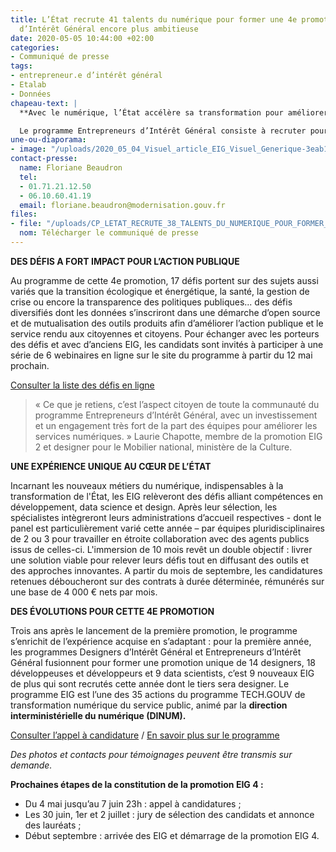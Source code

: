 ```yaml
---
title: L’État recrute 41 talents du numérique pour former une 4e promotion d’Entrepreneurs
  d’Intérêt Général encore plus ambitieuse
date: 2020-05-05 10:44:00 +02:00
categories:
- Communiqué de presse
tags:
- entrepreneur.e d’intérêt général
- Etalab
- Données
chapeau-text: |
  **Avec le numérique, l’État accélère sa transformation pour améliorer les politiques publiques et la vie des français en créant les services publics de demain. Pour mener ces projets ambitieux de transformation, le programme Entrepreneurs d’Intérêt Général (EIG) lance un nouvel appel à candidature pour recruter une promotion de 41  spécialistes en data science, développement et design qui, depuis 2017, transforment l’administration de l’intérieur grâce à leurs compétences numériques.**

  Le programme Entrepreneurs d’Intérêt Général consiste à recruter pour 10 mois des spécialistes du numérique, externes à l’administration, afin de relever des défis ciblés pour le compte de l’État. Leurs points communs ? Des compétences numériques pointues, une appétence pour les données et le sens de l’intérêt général.
une-ou-diaporama:
- image: "/uploads/2020_05_04_Visuel_article_EIG_Visuel_Generique-3eab14.jpg"
contact-presse:
  name: Floriane Beaudron
  tel:
  - 01.71.21.12.50
  - 06.10.60.41.19
  email: floriane.beaudron@modernisation.gouv.fr
files:
- file: "/uploads/CP_LETAT_RECRUTE_38_TALENTS_DU_NUMERIQUE_POUR_FORMER_UNE_4E_PROMOTION_D_EIG.pdf"
  nom: Télécharger le communiqué de presse
---
```


**DES DÉFIS A FORT IMPACT POUR L’ACTION PUBLIQUE**

Au programme de cette 4e promotion, 17 défis portent sur des sujets aussi variés que la transition écologique et énergétique, la santé, la gestion de crise ou encore la transparence des politiques publiques... des défis diversifiés dont les données s’inscriront dans une démarche d’open source et de mutualisation des outils produits afin d’améliorer l’action publique et le service rendu aux citoyennes et citoyens. 
Pour échanger avec les porteurs des défis et avec d’anciens EIG, les candidats sont invités à participer à une série de 6 webinaires en ligne sur le site du programme à partir du 12 mai prochain.

[Consulter la liste des défis en ligne](https://entrepreneur-interet-general.etalab.gouv.fr/defis.html)

> « Ce que je retiens, c’est l’aspect citoyen de toute la communauté du programme Entrepreneurs d’Intérêt Général, avec un investissement et un engagement très fort de la part des équipes pour améliorer les services numériques. » Laurie Chapotte, membre de la promotion EIG 2 et designer pour le Mobilier national, ministère de la Culture.

**UNE EXPÉRIENCE UNIQUE AU CŒUR DE L’ÉTAT**
 
Incarnant les nouveaux métiers du numérique, indispensables à la transformation de l'État, les EIG relèveront des défis alliant compétences en développement, data science et design. Après leur sélection, les spécialistes intègreront leurs administrations d’accueil respectives - dont le panel est particulièrement varié cette année – par équipes pluridisciplinaires de 2 ou 3 pour travailler en étroite collaboration avec des agents publics issus de celles-ci. L'immersion de 10 mois revêt un double objectif : livrer une solution viable pour relever leurs défis tout en diffusant des outils et des approches innovantes. A partir du mois de septembre, les candidatures retenues déboucheront sur des contrats à durée déterminée, rémunérés sur une base de 4 000 € nets par mois.

**DES ÉVOLUTIONS POUR CETTE 4E PROMOTION**
 
Trois ans après le lancement de la première promotion, le programme s’enrichit de l’expérience acquise en s’adaptant : pour la première année, les programmes Designers d’Intérêt Général et Entrepreneurs d’Intérêt Général fusionnent pour former une promotion unique de 14 designers, 18 développeuses et développeurs et 9 data scientists, c’est 9 nouveaux EIG de plus qui sont recrutés cette année dont le tiers sera designer. 
Le programme EIG est l’une des 35 actions du programme TECH.GOUV de transformation numérique du service public, animé par la **direction interministérielle du numérique (DINUM).**

[Consulter l’appel à candidature](https://entrepreneur-interet-general.etalab.gouv.fr/candidature-eig.html) / [En savoir plus sur le programme](https://entrepreneur-interet-general.etalab.gouv.fr/presentation.html)
 
*Des photos et contacts pour témoignages peuvent être transmis sur demande.*


**Prochaines étapes de la constitution de la promotion EIG 4 :**
* Du 4 mai jusqu’au 7 juin 23h : appel à candidatures ;
* Les 30 juin, 1er et 2 juillet : jury de sélection des candidats et annonce des lauréats ;
* Début septembre : arrivée des EIG et démarrage de la promotion EIG 4.

